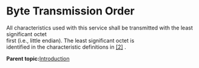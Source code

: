 # Byte Transmission Order

All characteristics used with this service shall be transmitted with the least significant octet<br /> first \(i.e., little endian\). The least significant octet is<br /> identified in the characteristic definitions in [\[2\]](GUID-41171C5F-25EA-4061-B9E2-4B95233F1E75.md) .

**Parent topic:**[Introduction](GUID-DC73AC27-EA5D-4A8B-AAE4-D88920E2E478.md)

